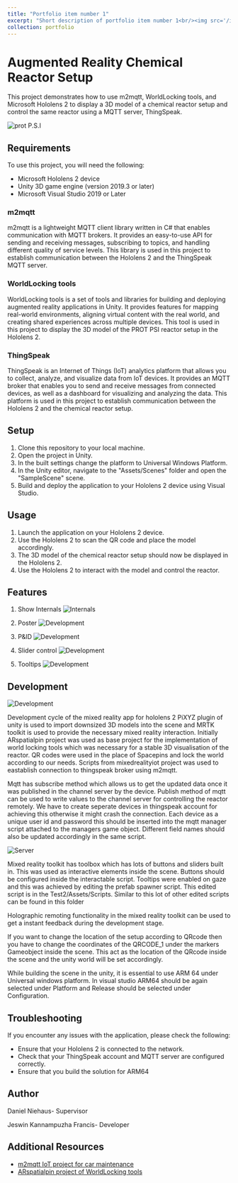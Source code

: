 ```yaml
---
title: "Portfolio item number 1"
excerpt: "Short description of portfolio item number 1<br/><img src='/images/500x300.png'>"
collection: portfolio
---
```


# Augmented Reality Chemical Reactor Setup

This project demonstrates how to use m2mqtt, WorldLocking tools, and Microsoft Hololens 2 to display a 3D model of a chemical reactor setup and control the same reactor using a MQTT server, ThingSpeak.

![prot P.S.I](/Images/reactor.png)

## Requirements

To use this project, you will need the following:

- Microsoft Hololens 2 device
- Unity 3D game engine (version 2019.3 or later)
- Microsoft Visual Studio 2019 or Later

### m2mqtt

m2mqtt is a lightweight MQTT client library written in C# that enables communication with MQTT brokers. It provides an easy-to-use API for sending and receiving messages, subscribing to topics, and handling different quality of service levels. This library is used in this project to establish communication between the Hololens 2 and the ThingSpeak MQTT server.

### WorldLocking tools

WorldLocking tools is a set of tools and libraries for building and deploying augmented reality applications in Unity. It provides features for mapping real-world environments, aligning virtual content with the real world, and creating shared experiences across multiple devices. This tool is used in this project to display the 3D model of the PROT PSI reactor setup in the Hololens 2.

### ThingSpeak

ThingSpeak is an Internet of Things (IoT) analytics platform that allows you to collect, analyze, and visualize data from IoT devices. It provides an MQTT broker that enables you to send and receive messages from connected devices, as well as a dashboard for visualizing and analyzing the data. This platform is used in this project to establish communication between the Hololens 2 and the chemical reactor setup.

## Setup

1. Clone this repository to your local machine.
2. Open the project in Unity.
3. In the built settings change the platform to Universal Windows Platform.
4. In the Unity editor, navigate to the "Assets/Scenes" folder and open the "SampleScene" scene.
5. Build and deploy the application to your Hololens 2 device using Visual Studio.


## Usage

1. Launch the application on your Hololens 2 device.
2. Use the Hololens 2 to scan the QR code and place the model accordingly.
3. The 3D model of the chemical reactor setup should now be displayed in the Hololens 2.
4. Use the Hololens 2 to interact with the model and control the reactor.

## Features

1. Show Internals
![Internals](/Images/Internals.png)

2. Poster
![Development](/Images/Poster.png)

3. P&ID
![Development](/Images/PID.png)

4. Slider control
![Development](/Images/Slider.png)

5. Tooltips
![Development](/Images/Tooltip.png)

## Development
![Development](/Images/Development.png)

Development cycle of the mixed reality app for hololens 2
PiXYZ plugin of unity is used to import downsized 3D models into the scene and MRTK toolkit is used to provide the necessary mixed reality interaction. Initially ARspatialpin project was used as base project for the implementation of world locking tools which was necessary for a stable 3D visualisation of the reactor. QR codes were used in the place of Spacepins and lock the world according to our needs. Scripts from mixedrealityiot project was used to eastablish connection to thingspeak broker using m2mqtt. 

Mqtt has subscribe method which allows us to get the updated data once it was published in the channel server by the device. Publish method of mqtt can be used to write values to the channel server for controlling the reactor remotely. We have to create seperate devices in thingspeak account for achieving this otherwise it might crash the connection. Each device as a unique user id and password this should be inserted into the mqtt manager script attached to the managers game object. Different field names should also be updated accordingly in the same script.

![Server](/Images/MQTTserver.png)

Mixed reality toolkit has toolbox which has lots of buttons and sliders built in. This was used as interactive elements inside the scene. Buttons should be configured inside the interactable script. Tooltips were enabled on gaze and this was achieved by editing the prefab spawner script. This edited script is in the  Test2/Assets/Scripts. Similar to this lot of other edited scripts can be found in this folder

Holographic remoting functionality in the mixed reality toolkit can be used to get a instant feedback during the development stage.

If you want to change the location of the setup according to QRcode then you have to change the coordinates of the QRCODE_1 under the markers Gameobject inside the scene. This act as the location of the QRcode inside the scene and the unity world will be set accordingly.

While building the scene in the unity, it is essential to use ARM 64 under Universal windows platform. In visual studio ARM64 should be again selected under Platform and Release  should be selected under Configuration.
## Troubleshooting

If you encounter any issues with the application, please check the following:

- Ensure that your Hololens 2 is connected to the network.
- Check that your ThingSpeak account and MQTT server are configured correctly.
- Ensure that you build the solution for ARM64

## Author
Daniel Niehaus- Supervisor

Jeswin Kannampuzha Francis- Developer


## Additional Resources


- [m2mqtt IoT project for car maintenance](https://github.com/mixedrealityiot/OBD-II_MQTT_HoloLens.git)
- [ARspatialpin project of WorldLocking tools](https://github.com/microsoft/MixedReality-WorldLockingTools-Samples.git)
 